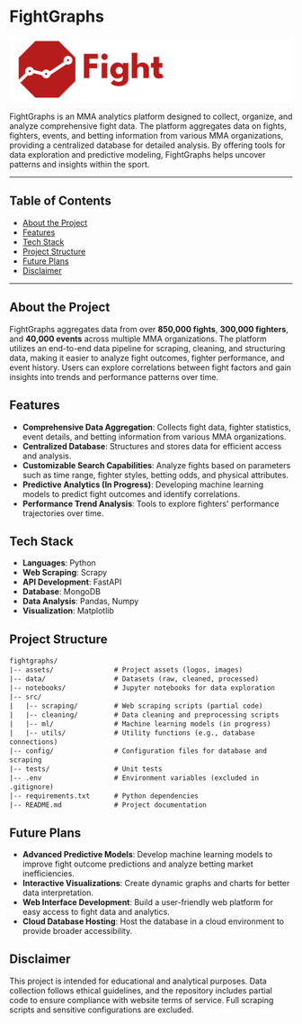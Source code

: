 # FightGraphs

![FightGraphs Logo](assets/logo.png)

FightGraphs is an MMA analytics platform designed to collect, organize, and analyze comprehensive fight data. The platform aggregates data on fights, fighters, events, and betting information from various MMA organizations, providing a centralized database for detailed analysis. By offering tools for data exploration and predictive modeling, FightGraphs helps uncover patterns and insights within the sport.

---

## Table of Contents
- [About the Project](#about-the-project)
- [Features](#features)
- [Tech Stack](#tech-stack)
- [Project Structure](#project-structure)
- [Future Plans](#future-plans)
- [Disclaimer](#disclaimer)

---

## About the Project

FightGraphs aggregates data from over **850,000 fights**, **300,000 fighters**, and **40,000 events** across multiple MMA organizations. The platform utilizes an end-to-end data pipeline for scraping, cleaning, and structuring data, making it easier to analyze fight outcomes, fighter performance, and event history. Users can explore correlations between fight factors and gain insights into trends and performance patterns over time.

## Features

- **Comprehensive Data Aggregation**: Collects fight data, fighter statistics, event details, and betting information from various MMA organizations.
- **Centralized Database**: Structures and stores data for efficient access and analysis.
- **Customizable Search Capabilities**: Analyze fights based on parameters such as time range, fighter styles, betting odds, and physical attributes.
- **Predictive Analytics (In Progress)**: Developing machine learning models to predict fight outcomes and identify correlations.
- **Performance Trend Analysis**: Tools to explore fighters' performance trajectories over time.

## Tech Stack

- **Languages**: Python
- **Web Scraping**: Scrapy
- **API Development**: FastAPI
- **Database**: MongoDB
- **Data Analysis**: Pandas, Numpy
- **Visualization**: Matplotlib

## Project Structure

```
fightgraphs/
|-- assets/               # Project assets (logos, images)
|-- data/                 # Datasets (raw, cleaned, processed)
|-- notebooks/            # Jupyter notebooks for data exploration
|-- src/
|   |-- scraping/         # Web scraping scripts (partial code)
|   |-- cleaning/         # Data cleaning and preprocessing scripts
|   |-- ml/               # Machine learning models (in progress)
|   |-- utils/            # Utility functions (e.g., database connections)
|-- config/               # Configuration files for database and scraping
|-- tests/                # Unit tests
|-- .env                  # Environment variables (excluded in .gitignore)
|-- requirements.txt      # Python dependencies
|-- README.md             # Project documentation
```

## Future Plans

- **Advanced Predictive Models**: Develop machine learning models to improve fight outcome predictions and analyze betting market inefficiencies.
- **Interactive Visualizations**: Create dynamic graphs and charts for better data interpretation.
- **Web Interface Development**: Build a user-friendly web platform for easy access to fight data and analytics.
- **Cloud Database Hosting**: Host the database in a cloud environment to provide broader accessibility.

## Disclaimer

This project is intended for educational and analytical purposes. Data collection follows ethical guidelines, and the repository includes partial code to ensure compliance with website terms of service. Full scraping scripts and sensitive configurations are excluded.


